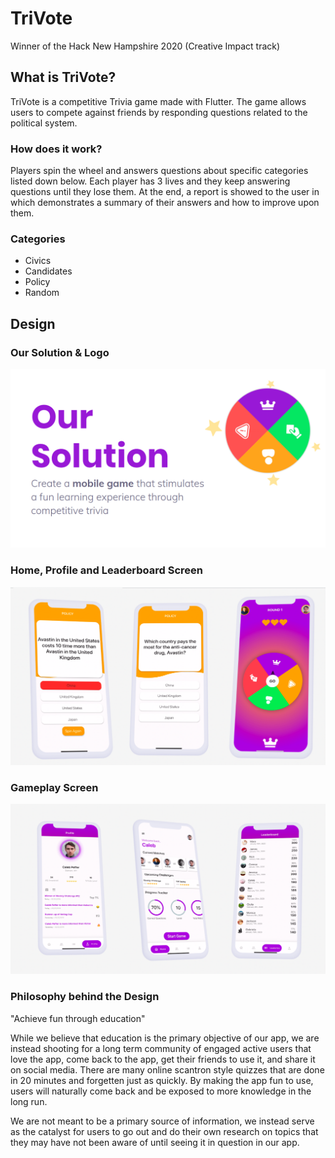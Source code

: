 # TriVote
Winner of the Hack New Hampshire 2020 (Creative Impact track)

## What is TriVote?
TriVote is a competitive Trivia game made with Flutter. The game allows users to compete against friends by responding questions related to the political system.
### How does it work?
Players spin the wheel and answers questions about specific categories listed down below. Each player has 3 lives and they keep answering questions until they lose them. At the end, a report is showed to the user in which demonstrates a summary of their answers and how to improve upon them.

### Categories

 - Civics
 - Candidates
 - Policy
 - Random

## Design
### Our Solution & Logo
![Alt text](votesmarter/assets/trivote0.PNG?raw=true "Solution")
### Home, Profile and Leaderboard Screen
![Alt text](votesmarter/assets/trivote1.PNG?raw=true "Home Screen")
### Gameplay Screen
![Alt text](votesmarter/assets/trivote2.PNG?raw=true "Gameplay Screen")

### Philosophy behind the Design
"Achieve fun through education"

While we believe that education is the primary objective of our app, we are instead shooting for a long term community of engaged active users that love the app, come back to the app, get their friends to use it, and share it on social media. There are many online scantron style quizzes that are done in 20 minutes and forgetten just as quickly. By making the app fun to use, users will naturally come back and be exposed to more knowledge in the long run.

We are not meant to be a primary source of information, we instead serve as the catalyst for users to go out and do their own research on topics that they may have not been aware of until seeing it in question in our app.



